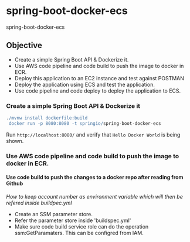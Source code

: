 # spring-boot-docker-ecs
spring-boot-docker-ecs

## Objective

- Create a simple Spring Boot API & Dockerize it. 
- Use AWS code pipeline and code build to push the image to docker in ECR. 
- Deploy this application to an EC2 instance and test against POSTMAN
- Deploy the application using ECS and test the application. 
- Use code pipeline and code deploy to deploy the application to ECS. 


### Create a simple Spring Boot API & Dockerize it

```groovy
./mvnw install dockerfile:build
 docker run -p 8080:8080 -t springio/spring-boot-docker-ecs

```

Run `http://localhost:8080/` and verify that `Hello Docker World` is being shown.

### Use AWS code pipeline and code build to push the image to docker in ECR. 

#### Use code build to push the changes to a docker repo after reading from Github

_How to keep account number as environment variable which will then be refered inside buildpec.yml_

- Create an SSM parameter store.
- Refer the parameter store inside 'buildspec.yml'
- Make sure code build service role can do the operation ssm:GetParamaters. This can be configred from IAM.

